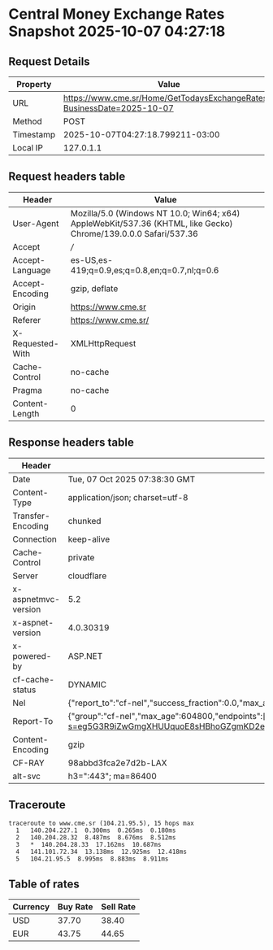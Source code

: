 # Central Money Exchange Rates Snapshot 2025-10-07 04:27:18
## Request Details

| Property | Value |
|----------|-------|
| URL | https://www.cme.sr/Home/GetTodaysExchangeRates/?BusinessDate=2025-10-07 |
| Method | POST |
| Timestamp | 2025-10-07T04:27:18.799211-03:00 |
| Local IP | 127.0.1.1 |
    
## Request headers table

| Header | Value |
|--------|-------|
| User-Agent | Mozilla/5.0 (Windows NT 10.0; Win64; x64) AppleWebKit/537.36 (KHTML, like Gecko) Chrome/139.0.0.0 Safari/537.36 |
| Accept | */* |
| Accept-Language | es-US,es-419;q=0.9,es;q=0.8,en;q=0.7,nl;q=0.6 |
| Accept-Encoding | gzip, deflate |
| Origin | https://www.cme.sr |
| Referer | https://www.cme.sr/ |
| X-Requested-With | XMLHttpRequest |
| Cache-Control | no-cache |
| Pragma | no-cache |
| Content-Length | 0 |

    
## Response headers table
| Header | Value |
|--------|-------|
| Date | Tue, 07 Oct 2025 07:38:30 GMT |
| Content-Type | application/json; charset=utf-8 |
| Transfer-Encoding | chunked |
| Connection | keep-alive |
| Cache-Control | private |
| Server | cloudflare |
| x-aspnetmvc-version | 5.2 |
| x-aspnet-version | 4.0.30319 |
| x-powered-by | ASP.NET |
| cf-cache-status | DYNAMIC |
| Nel | {"report_to":"cf-nel","success_fraction":0.0,"max_age":604800} |
| Report-To | {"group":"cf-nel","max_age":604800,"endpoints":[{"url":"https://a.nel.cloudflare.com/report/v4?s=eg5G3R9iZwGmgXHUUquoE8sHBhoGZgmKD2eWr8J5Go%2BvGLBmwLzLDzLS%2BliziHwLzHun3CTtLUZl0lPuyoKI1a0%2FZcnP%2FcVHUvw%3D"}]} |
| Content-Encoding | gzip |
| CF-RAY | 98abbd3fca2e7d2b-LAX |
| alt-svc | h3=":443"; ma=86400 |

## Traceroute 

```
traceroute to www.cme.sr (104.21.95.5), 15 hops max
  1   140.204.227.1  0.300ms  0.265ms  0.180ms 
  2   140.204.28.32  8.487ms  8.676ms  8.512ms 
  3   *  140.204.28.33  17.162ms  10.687ms 
  4   141.101.72.34  13.138ms  12.925ms  12.418ms 
  5   104.21.95.5  8.995ms  8.883ms  8.911ms 

```


## Table of rates

| Currency | Buy Rate | Sell Rate |
|----------|----------|-----------|
| USD | 37.70 | 38.40 |
| EUR | 43.75 | 44.65 |
